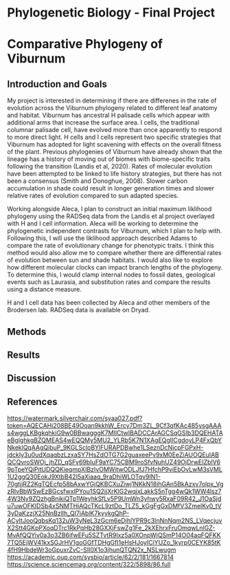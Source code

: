 # Phylogenetic Biology - Final Project

# Comparative Phylogeny of Viburnum

## Introduction and Goals
My project is interested in determining if there are differenes in the rate of evolution across the Viburnum phylogeny related to different leaf anatomy and habitat. Viburnum has ancestral H palisade cells which appear with additional arms that increase the surface area. I cells, the traditional columnar palisade cell, have evolved more than once apparently to respond to more direct light. H cells and I cells represent two specific strategies that Viburnum has adopted for light scavening with effects on the overall fitness of the plant. Previous phylogenies of Viburnum have already shown that the lineage has a history of moving out of biomes with biome-specific traits following the transition (Landis et al, 2020). Rates of molecular evolution have been attempted to be linked to life history strategies, but there has not been a consensus (Smith and Donoghue, 2008). Slower carbon accumulation in shade could result in longer generation times and slower relative rates of evolution compared to sun adapted species. 

Working alongside Aleca, I plan to construct an initial maximum liklihood phylogeny using the RADSeq data from the Landis et al project overlayed with H and I cell information. Aleca will be working to determine the phylogenetic independent contrasts for Viburnum, which I plan to help with. Following this, I will use the liklihood approach described Adams to compare the rate of evolutionary change for phenotypic traits. I think this method would also allow me to compare whether there are differential rates of evolution between sun and shade habitats. I would also like to explore how different molecular clocks can impact branch lengths of the phylogeny. To determine this, I would clamp internal nodes to fossil dates, geological events such as Laurasia, and substitution rates and compare the results using a distance measure. 

H and I cell data has been collected by Aleca and other members of the Brodersen lab. RADSeq data is available on Dryad.

## Methods

## Results

## Discussion

## References
https://watermark.silverchair.com/syaa027.pdf?token=AQECAHi208BE49Ooan9kkhW_Ercy7Dm3ZL_9Cf3qfKAc485ysgAAAs4wggLKBgkqhkiG9w0BBwagggK7MIICtwIBADCCArAGCSqGSIb3DQEHATAeBglghkgBZQMEAS4wEQQMy5MU2_YLRb5K7N1XAgEQgIICgdoyLP4FxQbYNkeklQqAAgQibuP_9KGLScloBYlFURAPDBwhe1LSeznDcNjcpFGPxH-jdckIy3u0udXqaqbzLzxaSY7HsZdOTG7G2guaxeePv9xM0EeZiAUOQEuIABQCQvroSWOj_jhZD_qSFv69bIuF9aYC75CBM9roSfvNuhUZ49OjDrwEIZblV69pTpeYQiPitUDQQKieqmpXIBzIvOMWitwODLJfJ7HfchP9viEbOvLwM3sVML1U2ggQ30EokJ9XtbB42I5aXiaaq_9raDhiWLOTqv9lN1-70gtjjRZ2KgTQEcfp58bAxwYGjQKBCXuZiwj1NKkN18ihGAn5BkAzxv7olpx_VgzRlvBbWSwEzBGcsfwxlPYou1SQ2jjXrKlG2wqjxLakkS5nTgg4wQk1WW4lsz74W3Ny9ZQzhgBnikiQTp1WeyhkSfLv5P9UmWn3yhwy5RxaF09R42_J1OaSjdu7uwOFKIDSb4xSNMTHiAQcTKcL9ztDo_TLZ5_kGgFgGxDMfV3ZmelKv0_tV3yDaKzzjX25NnBzlIh_QI7iAblK7kyykgQhP-ACyItJooQqbsKq132uW3yNeL3zGcm6eDjhlYPR9c3InNnNqm2NS_LVqecjuvX2Stt4GKpPXoqDTrc1RkPqHb28GXXjFswZg1Fe_2kXEhrxFruOmqwLnlGZ-MvAfQQYiv0a3o3ZB6ifwEFu5SZTvtR9Ixz5a0XOnpWjQSmP14O04aqFQFKK7TQ5EjWV41kxSGJrHV1goGGfTDHgGfI1eHsHJoyICiYUZo_1kyrp0CEYK85tK4fH9HbdeWr3oGpuxrZvC-SIl0X1o3jhunQTQN2x_NSLwugm
https://academic.oup.com/sysbio/article/62/2/181/1667814
https://science.sciencemag.org/content/322/5898/86.full
